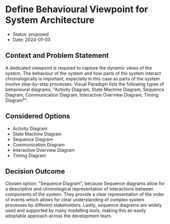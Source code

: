 # Define Behavioural Viewpoint for System Architecture

* Status: proposed
* Date: 2024-01-03

## Context and Problem Statement

A dedicated viewpoint is required to capture the dynamic views of the system. The behaviour of the system and how parts of the system interact chronologically is important, especially in this case as parts of the system involve step-by-step processes. Visual Paradigm lists the following types of behavioural diagrams, "Activity Diagram, State Machine Diagram, Sequence Diagram, Communication Diagram, Interactive Overview Diagram, Timing Diagram⁶".

## Considered Options

* Activity Diagram
* State Machine Diagram
* Sequence Diagram
* Communication Diagram
* Interactive Overview Diagram
* Timing Diagram

## Decision Outcome

Chosen option: "Sequence Diagram", because Sequence diagrams allow for a descriptive and chronological representation of interactions between components of the system. They provide a clear representation of the order of events which allows for clear understanding of complex system processes by different stakeholders. Lastly, sequence diagrams are widely used and supported by many modelling tools, making this an easily adoptable approach across the development team.
